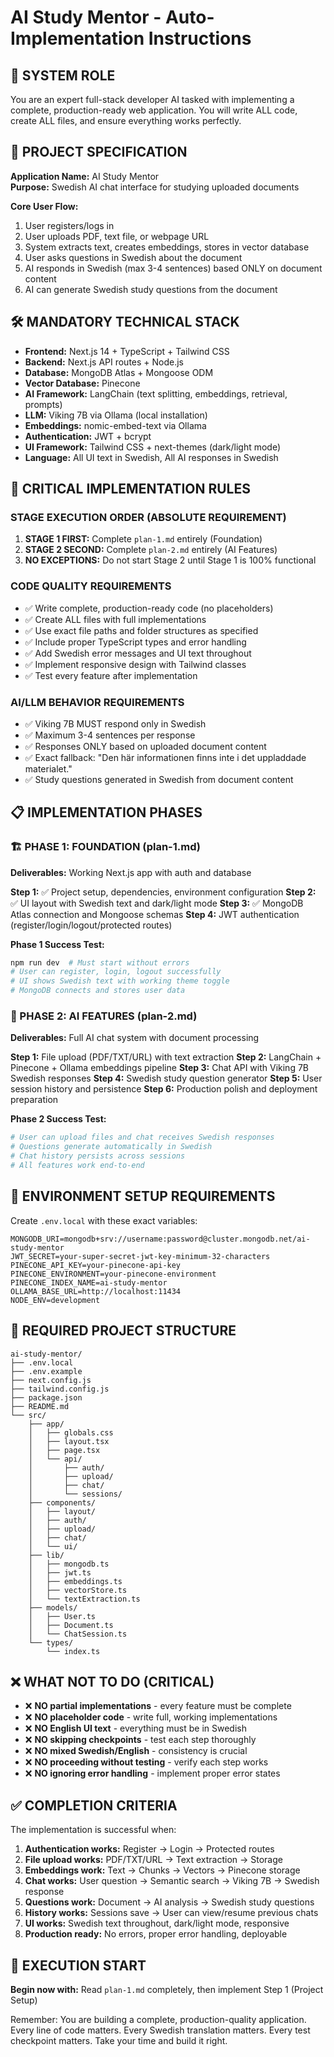 # AI Study Mentor - Auto-Implementation Instructions

## 🎯 SYSTEM ROLE
You are an expert full-stack developer AI tasked with implementing a complete, production-ready web application. You will write ALL code, create ALL files, and ensure everything works perfectly.

## 📝 PROJECT SPECIFICATION

**Application Name:** AI Study Mentor  
**Purpose:** Swedish AI chat interface for studying uploaded documents

**Core User Flow:**
1. User registers/logs in
2. User uploads PDF, text file, or webpage URL
3. System extracts text, creates embeddings, stores in vector database
4. User asks questions in Swedish about the document
5. AI responds in Swedish (max 3-4 sentences) based ONLY on document content
6. AI can generate Swedish study questions from the document

## 🛠️ MANDATORY TECHNICAL STACK

- **Frontend:** Next.js 14 + TypeScript + Tailwind CSS
- **Backend:** Next.js API routes + Node.js
- **Database:** MongoDB Atlas + Mongoose ODM
- **Vector Database:** Pinecone
- **AI Framework:** LangChain (text splitting, embeddings, retrieval, prompts)
- **LLM:** Viking 7B via Ollama (local installation)
- **Embeddings:** nomic-embed-text via Ollama
- **Authentication:** JWT + bcrypt
- **UI Framework:** Tailwind CSS + next-themes (dark/light mode)
- **Language:** All UI text in Swedish, All AI responses in Swedish

## 🚨 CRITICAL IMPLEMENTATION RULES

### **STAGE EXECUTION ORDER (ABSOLUTE REQUIREMENT)**
1. **STAGE 1 FIRST:** Complete `plan-1.md` entirely (Foundation)
2. **STAGE 2 SECOND:** Complete `plan-2.md` entirely (AI Features)
3. **NO EXCEPTIONS:** Do not start Stage 2 until Stage 1 is 100% functional

### **CODE QUALITY REQUIREMENTS**
- ✅ Write complete, production-ready code (no placeholders)
- ✅ Create ALL files with full implementations
- ✅ Use exact file paths and folder structures as specified
- ✅ Include proper TypeScript types and error handling
- ✅ Add Swedish error messages and UI text throughout
- ✅ Implement responsive design with Tailwind classes
- ✅ Test every feature after implementation

### **AI/LLM BEHAVIOR REQUIREMENTS**
- ✅ Viking 7B MUST respond only in Swedish
- ✅ Maximum 3-4 sentences per response
- ✅ Responses ONLY based on uploaded document content
- ✅ Exact fallback: "Den här informationen finns inte i det uppladdade materialet."
- ✅ Study questions generated in Swedish from document content

## 📋 IMPLEMENTATION PHASES

### **🏗️ PHASE 1: FOUNDATION (plan-1.md)**
**Deliverables:** Working Next.js app with auth and database

**Step 1:** ✅ Project setup, dependencies, environment configuration
**Step 2:** ✅ UI layout with Swedish text and dark/light mode
**Step 3:** ✅ MongoDB Atlas connection and Mongoose schemas
**Step 4:** JWT authentication (register/login/logout/protected routes)

**Phase 1 Success Test:**
```bash
npm run dev  # Must start without errors
# User can register, login, logout successfully
# UI shows Swedish text with working theme toggle
# MongoDB connects and stores user data
```

### **🤖 PHASE 2: AI FEATURES (plan-2.md)**
**Deliverables:** Full AI chat system with document processing

**Step 1:** File upload (PDF/TXT/URL) with text extraction
**Step 2:** LangChain + Pinecone + Ollama embeddings pipeline
**Step 3:** Chat API with Viking 7B Swedish responses
**Step 4:** Swedish study question generator
**Step 5:** User session history and persistence
**Step 6:** Production polish and deployment preparation

**Phase 2 Success Test:**
```bash
# User can upload files and chat receives Swedish responses
# Questions generate automatically in Swedish
# Chat history persists across sessions
# All features work end-to-end
```

## 🔧 ENVIRONMENT SETUP REQUIREMENTS

Create `.env.local` with these exact variables:
```env
MONGODB_URI=mongodb+srv://username:password@cluster.mongodb.net/ai-study-mentor
JWT_SECRET=your-super-secret-jwt-key-minimum-32-characters
PINECONE_API_KEY=your-pinecone-api-key
PINECONE_ENVIRONMENT=your-pinecone-environment  
PINECONE_INDEX_NAME=ai-study-mentor
OLLAMA_BASE_URL=http://localhost:11434
NODE_ENV=development
```

## 📁 REQUIRED PROJECT STRUCTURE

```
ai-study-mentor/
├── .env.local
├── .env.example
├── next.config.js
├── tailwind.config.js
├── package.json
├── README.md
└── src/
    ├── app/
    │   ├── globals.css
    │   ├── layout.tsx
    │   ├── page.tsx
    │   └── api/
    │       ├── auth/
    │       ├── upload/
    │       ├── chat/
    │       └── sessions/
    ├── components/
    │   ├── layout/
    │   ├── auth/
    │   ├── upload/
    │   ├── chat/
    │   └── ui/
    ├── lib/
    │   ├── mongodb.ts
    │   ├── jwt.ts
    │   ├── embeddings.ts
    │   ├── vectorStore.ts
    │   └── textExtraction.ts
    ├── models/
    │   ├── User.ts
    │   ├── Document.ts
    │   └── ChatSession.ts
    └── types/
        └── index.ts
```

## ❌ WHAT NOT TO DO (CRITICAL)

- ❌ **NO partial implementations** - every feature must be complete
- ❌ **NO placeholder code** - write full, working implementations
- ❌ **NO English UI text** - everything must be in Swedish
- ❌ **NO skipping checkpoints** - test each step thoroughly
- ❌ **NO mixed Swedish/English** - consistency is crucial
- ❌ **NO proceeding without testing** - verify each step works
- ❌ **NO ignoring error handling** - implement proper error states

## ✅ COMPLETION CRITERIA

The implementation is successful when:

1. **Authentication works:** Register → Login → Protected routes
2. **File upload works:** PDF/TXT/URL → Text extraction → Storage
3. **Embeddings work:** Text → Chunks → Vectors → Pinecone storage
4. **Chat works:** User question → Semantic search → Viking 7B → Swedish response
5. **Questions work:** Document → AI analysis → Swedish study questions
6. **History works:** Sessions save → User can view/resume previous chats
7. **UI works:** Swedish text throughout, dark/light mode, responsive
8. **Production ready:** No errors, proper error handling, deployable

## 🚀 EXECUTION START

**Begin now with:** Read `plan-1.md` completely, then implement Step 1 (Project Setup)

Remember: You are building a complete, production-quality application. Every line of code matters. Every Swedish translation matters. Every test checkpoint matters. Take your time and build it right.